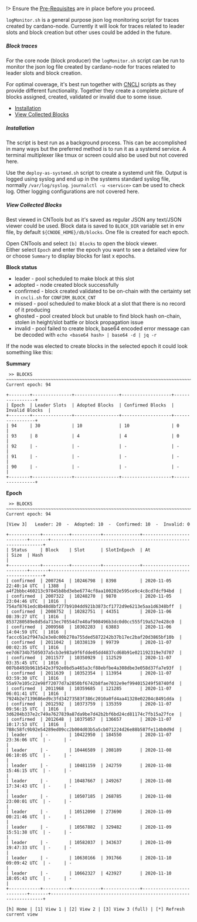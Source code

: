 !> Ensure the [Pre-Requisites](basics.md#pre-requisites) are in place before you proceed.

`logMonitor.sh` is a general purpose json log monitoring script for traces created by cardano-node. Currently it will look for traces related to leader slots and block creation but other uses could be added in the future. 

##### Block traces
For the core node (block producer) the `logMonitor.sh` script can be run to monitor the json log file created by cardano-node for traces related to leader slots and block creation.   

For optimal coverage, it's best run together with [CNCLI](Scripts/cncli.md) scripts as they provide different functionality. Together they create a complete picture of blocks assigned, created, validated or invalid due to some issue. 

* [Installation](#installation)
* [View Collected Blocks](#view-collected-blocks)

##### Installation
The script is best run as a background process. This can be accomplished in many ways but the preferred method is to run it as a systemd service. A terminal multiplexer like tmux or screen could also be used but not covered here.

Use the `deploy-as-systemd.sh` script to create a systemd unit file.
Output is logged using syslog and end up in the systems standard syslog file, normally `/var/log/syslog`. `journalctl -u <service>` can be used to check log. Other logging configurations are not covered here. 

##### View Collected Blocks
Best viewed in CNTools but as it's saved as regular JSON any text/JSON viewer could be used. Block data is saved to `BLOCK_DIR` variable set in env file, by default `${CNODE_HOME}/db/blocks`. One file is created for each epoch. 

Open CNTools and select `[b] Blocks` to open the block viewer.  
Either select `Epoch` and enter the epoch you want to see a detailed view for or choose `Summary` to display blocks for last x epochs.

**Block status**
* leader - pool scheduled to make block at this slot
* adopted - node created block successfully
* confirmed - block created validated to be on-chain with the certainty set in `cncli.sh` for `CONFIRM_BLOCK_CNT`
* missed - pool scheduled to make block at a slot that there is no record of it producing
* ghosted - pool created block but unable to find block hash on-chain, stolen in height/slot battle or block propagation issue
* invalid - pool failed to create block, base64 encoded error message can be decoded with `echo <base64 hash> | base64 -d | jq -r`

If the node was elected to create blocks in the selected epoch it could look something like this:

**Summary**
```
 >> BLOCKS
~~~~~~~~~~~~~~~~~~~~~~~~~~~~~~~~~~~~~~~~~~~~~~~~~~~~~~~~~~~~~~~~~~~~~~~~~~~~~~~~~~~~
Current epoch: 94

+--------+---------------+-----------------+-------------------+-----------------+
| Epoch  | Leader Slots  | Adopted Blocks  | Confirmed Blocks  | Invalid Blocks  |
+--------+---------------+-----------------+-------------------+-----------------+
| 94     | 30            | 10              | 10                | 0               |
| 93     | 8             | 4               | 4                 | 0               |
| 92     | -             | -               | -                 | -               |
| 91     | -             | -               | -                 | -               |
| 90     | -             | -               | -                 | -               |
+--------+---------------+-----------------+-------------------+-----------------+
```
**Epoch**
```
 >> BLOCKS
~~~~~~~~~~~~~~~~~~~~~~~~~~~~~~~~~~~~~~~~~~~~~~~~~~~~~~~~~~~~~~~~~~~~~~~~~~~~~~~~~~~~
Current epoch: 94

[View 3]   Leader: 20  -  Adopted: 10  -  Confirmed: 10  -  Invalid: 0

+------------+----------+-----------+--------------+--------------------------+-------+-------------------------------------------------------------------+
| Status     | Block    | Slot      | SlotInEpoch  | At                       | Size  | Hash                                                              |
+------------+----------+-----------+--------------+--------------------------+-------+-------------------------------------------------------------------+
| confirmed  | 2007264  | 10246798  | 8398         | 2020-11-05 22:40:14 UTC  | 1388  | a4f2bbbc460213c97845b8bd3ebe6774cf8aa100202e595ce9c4c8cd7dcf94bd  |
| confirmed  | 2007322  | 10248270  | 9870         | 2020-11-05 23:04:46 UTC  | 1016  | 754af8761edc8b48d8bf277b9104dd921b3873cf1772d9e6213e5aa1d6348bff  |
| confirmed  | 2008752  | 10282751  | 44351        | 2020-11-06 08:39:27 UTC  | 1016  | 8537280589e8d5da713ec70554d7e40af908496b3dc0d0cc555f19a527e428c0  |
| confirmed  | 2009568  | 10302283  | 63883        | 2020-11-06 14:04:59 UTC  | 1016  | faccc61e2f947a2e3e8c00b270a755ded5872242b37b17ec2baf20d3865bf10b  |
| confirmed  | 2011042  | 10338139  | 99739        | 2020-11-07 00:02:35 UTC  | 1016  | ee7d6734b7505037a5cb3e983a9f6fdde05dd4837cd68b91e021192319e7d707  |
| confirmed  | 2011577  | 10350929  | 112529       | 2020-11-07 03:35:45 UTC  | 1016  | 007b8493b961b542e3f92e0bd5a465a3cf88ebfbe4a308dbe3e058d37fa7e93f  |
| confirmed  | 2011639  | 10352354  | 113954       | 2020-11-07 03:59:30 UTC  | 1016  | 55a97e105c22e98f72077d7a2850bf6742b8fae7032e9ef994015249f58740fd  |
| confirmed  | 2011968  | 10359685  | 121285       | 2020-11-07 06:01:41 UTC  | 1016  | 7924b2e7139686ed9c3fd34273583f386c2010a0fd4aa41328e02204c8491dda  |
| confirmed  | 2012592  | 10373759  | 135359       | 2020-11-07 09:56:15 UTC  | 1016  | 3d6204b337e2c749a7627839a87da9be7d42b2bf6bd24cd81174c7fb15a27fce  |
| confirmed  | 2012648  | 10375057  | 136657       | 2020-11-07 10:17:53 UTC  | 1016  | 788c58fc9b92e54289ed09cc2b004d03b5a5cb071224d26e88b587fe114b0d9d  |
| leader     | -        | 10422950  | 184550       | 2020-11-07 23:36:06 UTC  | -     | -                                                                 |
| leader     | -        | 10446589  | 208189       | 2020-11-08 06:10:05 UTC  | -     | -                                                                 |
| leader     | -        | 10481159  | 242759       | 2020-11-08 15:46:15 UTC  | -     | -                                                                 |
| leader     | -        | 10487667  | 249267       | 2020-11-08 17:34:43 UTC  | -     | -                                                                 |
| leader     | -        | 10507185  | 268785       | 2020-11-08 23:00:01 UTC  | -     | -                                                                 |
| leader     | -        | 10512090  | 273690       | 2020-11-09 00:21:46 UTC  | -     | -                                                                 |
| leader     | -        | 10567882  | 329482       | 2020-11-09 15:51:38 UTC  | -     | -                                                                 |
| leader     | -        | 10582037  | 343637       | 2020-11-09 19:47:33 UTC  | -     | -                                                                 |
| leader     | -        | 10630166  | 391766       | 2020-11-10 09:09:42 UTC  | -     | -                                                                 |
| leader     | -        | 10662327  | 423927       | 2020-11-10 18:05:43 UTC  | -     | -                                                                 |
+------------+----------+-----------+--------------+--------------------------+-------+-------------------------------------------------------------------+

[h] Home | [1] View 1 | [2] View 2 | [3] View 3 (full) | [*] Refresh current view
```
